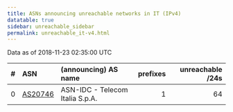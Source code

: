 ```yaml
---
title: ASNs announcing unreachable networks in IT (IPv4)
datatable: true
sidebar: unreachable_sidebar
permalink: unreachable_it-v4.html
---
```


Data as of 2018-11-23 02:35:00 UTC


<div class="datatable-begin"></div>

|   # | ASN                                    | (announcing) AS name            |   prefixes |   unreachable /24s |
|----:|:---------------------------------------|:--------------------------------|-----------:|-------------------:|
|   0 | [AS20746](unreachable_AS20746-v4.html) | ASN-IDC - Telecom Italia S.p.A. |          1 |                 64 |

<div class="datatable-end"></div>